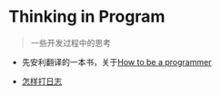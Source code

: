 # Thinking in Program

> 一些开发过程中的思考

- 先安利翻译的一本书，关于[How to be a programmer](https://www.gitbook.com/book/ahangchen/how-to-be-a-programmer-cn/details)



- [怎样打日志](log.md)